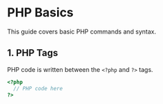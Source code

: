 # PHP Basics

This guide covers basic PHP commands and syntax.

## 1. PHP Tags
PHP code is written between the `<?php` and `?>` tags.

```php
<?php
  // PHP code here
?>
